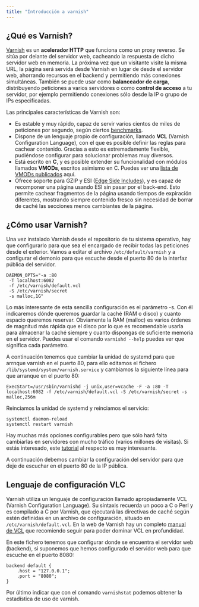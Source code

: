 ```yaml
---
title: "Introducción a varnish"
---
```


## ¿Qué es Varnish?

[Varnish](http://varnish-cache.org/) es un **acelerador HTTP** que funciona como un proxy reverso. Se sitúa por delante del servidor web, cacheando la respuesta de dicho servidor web en memoria. La próxima vez que un visitante visite la misma URL, la página será servida desde Varnish en lugar de desde el servidor web, ahorrando recursos en el backend y permitiendo más conexiones simultáneas. También se puede usar como **balanceador de carga**, distribuyendo peticiones a varios servidores o como **control de acceso** a tu servidor, por ejemplo permitiendo conexiones sólo desde la IP o grupo de IPs especificadas.

Las principales características de Varnish son:

* Es estable y muy rápido, capaz de servir varios cientos de miles de peticiones por segundo, según ciertos [benchmarks](https://kly.no/posts/2010_10_23__High_End_Varnish___275_thousand_requests_per_second___.html).
* Dispone de un lenguaje propio de configuración, llamado **VCL** (Varnish Configuration Language), con el que es posible definir las reglas para cachear contenido. Gracias a esto es extremadamente flexible, pudiéndose configurar para solucionar problemas muy diversos.
* Está escrito en **C**, y es posible extender su funcionalidad con módulos llamados **VMODs**, escritos asimismo en C. Puedes ver una [lista de VMODs publicados](http://varnish-cache.org/vmods/) aquí.
* Ofrece soporte para GZIP y ESI ([Edge Side Includes](https://en.wikipedia.org/wiki/Edge_Side_Includes)), y es capaz de recomponer una página usando ESI sin pasar por el back-end. Esto permite cachear fragmentos de la página usando tiempos de expiración diferentes, mostrando siempre contenido fresco sin necesidad de borrar de caché las secciones menos cambiantes de la página.

## ¿Cómo usar Varnish?

Una vez instalado Varnish desde el repositorio de tu sistema operativo, hay que configurarlo para que sea el encargado de recibir todas las peticiones desde el exterior. Vamos a editar el archivo `/etc/default/varnish` y a configurar el demonio para que escuche desde el puerto 80 de la interfaz pública del servidor.

    DAEMON_OPTS="-a :80 
     -T localhost:6082 
     -f /etc/varnish/default.vcl 
     -S /etc/varnish/secret 
     -s malloc,1G"

Lo más interesante de esta sencilla configuración es el parámetro -s. Con él indicaremos dónde queremos guardar la caché (RAM o disco) y cuanto espacio queremos reservar. Obviamente la RAM (malloc) es varios órdenes de magnitud más rápida que el disco por lo que es recomendable usarla para almacenar la caché siempre y cuanto dispongas de suficiente memoria en el servidor. Puedes usar el comando `varnishd --help` puedes ver que significa cada parámetro.

A continuación tenemos que cambiar la unidad de systemd para que arrnque varnish en el puerto 80, para ello editamos el fichero `/lib/systemd/system/varnish.service` y cambiamos la siguiente línea para que arranque en el puerto 80:

    ExecStart=/usr/sbin/varnishd -j unix,user=vcache -F -a :80 -T localhost:6082 -f /etc/varnish/default.vcl -S /etc/varnish/secret -s malloc,256m

Reinciamos la unidad de systemd y reinciamos el servicio:

    systemctl daemon-reload
    systemctl restart varnish

Hay muchas más opciones configurables pero que sólo hará falta cambiarlas en servidores con mucho tráfico (varios millones de visitas). Si estás interesado, este [tutorial](https://kly.no/posts/2009_10_19__High_end_Varnish_tuning__.html) al respecto es muy interesante.

A continuación debemos cambiar la configuración del servidor para que deje de escuchar en el puerto 80 de la IP pública.

## Lenguaje de configuración VLC

Varnish utiliza un lenguaje de configuración llamado apropiadamente VCL (Varnish Configuration Language). Su sintaxis recuerda un poco a C o Perl y es compilado a C por Varnish, que ejecutará las directivas de caché según estén definidas en un archivo de configuración, situado en `/etc/varnish/default.vcl`. En la web de Varnish hay un completo [manual de VCL](http://varnish-cache.org/docs/3.0/reference/vcl.html) que recomiendo seguir para poder dominar VCL en profundidad.

En este fichero tenemos que configurar donde se encuentra el servidor web (backend), si suponemos que hemos configurado el servidor web para que escuche en el puerto 8080:

    backend default {
        .host = "127.0.0.1";
        .port = "8080";
    }

Por último indicar que con el comando `varnishstat` podemos obtener la estadística de uso de varnish.